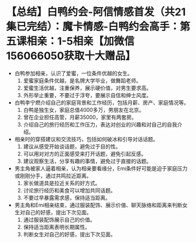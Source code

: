 # 【总结】白鸭约会-阿信情感首发（共21集已完结）：魔卡情感-白鸭约会高手：第五课相亲：1-5相亲【加微信156066050获取十大赠品】

-   白鸭参加相亲，认识了爱蜜，一位条件优越的女生。
    1.  爱蜜家庭条件优越，是名牌大学毕业，做舞蹈老师。
    2.  爱蜜生活优越，注重保养，展示硬价值，对男生要求高。
    3.  外形举止重要，不要过于浮夸，要展示自信和绅士风度。
-   白鸭李宁燃介绍自己的家庭背景和工作经历，包括月薪、房产、家庭情况等。
    1.  白鸭是独生女，家庭总值4000多万，男朋友在北京。
    2.  曾在企业担任高管，月薪35000，家里有两套房。
    3.  介绍自己的旅行经历和工作压力，表达对创业的兴趣和对自己的自我介绍。
-   相亲时的穿搭建议和交流技巧，包括如何破冰和引导对话话题。
    1.  建议从感受开始谈话题，避免过于目的性。
    2.  可以用对对方的正面感受来打开话题，避免引起反感。
    3.  建议观察生活，分享有趣的事情，避免过于直接的话题。
-   男主角被家人逼着相亲，认为相亲要看缘分，Emi条件好可能是迫于家庭压力或刚刚分手，通过共鸣拉近距离。
    1.  家长做道具是拉近关系的好方式。
    2.  讨论旅行经历和美食可以增加共同话题。
    3.  不要过早暴露需求感，保持适当距离。
-   男主角和Emi相亲结束，通过服装配饰、展示价值、聊天脉络和距离来判断女生对自己的好感，提出下次见面。
    1.  通过服装配饰展示自己的价值。
    2.  保持适当距离表明长期属性。
    3.  判断女生对自己的好感，提出下次见面。